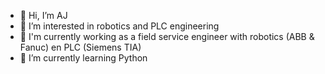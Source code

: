 - 👋 Hi, I’m AJ
- 👀 I’m interested in robotics and PLC engineering
- 🔭 I'm currently working as a field service engineer with robotics (ABB & Fanuc) en PLC (Siemens TIA)
- 🌱 I’m currently learning Python


<!---
aj-88/aj-88 is a ✨ special ✨ repository because its `README.md` (this file) appears on your GitHub profile.
You can click the Preview link to take a look at your changes.
--->
